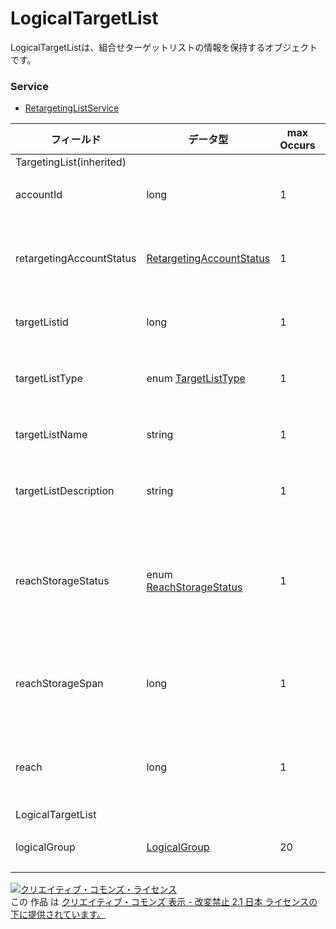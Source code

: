 # LogicalTargetList
LogicalTargetListは、組合せターゲットリストの情報を保持するオブジェクトです。

### Service
+ [RetargetingListService](../services/RetargetingListService.md)

| フィールド | データ型 | max<br>Occurs | min<br>Occurs | resp<br>onse | add | set | remove | 説明 | 
|---|---|---|---|---|---|---|---|---|
| TargetingList(inherited)|||||||
| accountId|long| 1| 1| ○| Req| Req| -| アカウントIDです。 |
| retargetingAccountStatus| <a href="./RetargetingAccountStatus.md">RetargetingAccountStatus</a>| 1| 0| ○| Ignore| Ignore| -| アカウントのリタゲ審査ステータスです。 |
| targetListid| long| 1| 0| ○| Ignore| Req| -| ターゲットリストIDです。 |
| targetListType| enum <a href="./TargetListType.md">TargetListType</a>| 1| 1| ○| Req| Req| -| ターゲットリスト種別です。 |
| targetListName| string| 1| 0| ○| Req| Opt| -| ターゲットリスト名です。 |
| targetListDescription|string| 1| 0| ○| Opt| Opt| -| ターゲットリストの説明です。 |
| reachStorageStatus| enum <a href="./ReachStorageStatus.md">ReachStorageStatus</a>| 1| 0| ○| Optional<br>※Logical TargetListの場合、ignore| Optional<br>※Logica TargetListの場合、ignore| -| Cookieの保持かのステータスです。<br>※Default値：OPEN |
| reachStorageSpan| long| 1| 0| ○| Optional<br>※Logical TargetListの場合、ignore| Optional<br>※Logica TargetListの場合、ignore| -| Cookieを保持する日数です。<br>※Default値：180 |
| reach| long| 1| 0| ○| Ignore| Ignore| -| リストに蓄積されているユーザー数です。 |
| LogicalTargetList|||||||
| logicalGroup| <a href="./LogicalGroup.md">LogicalGroup</a>| 20| 1| ○| Req| Req| -| 組み合わせグループです。 |

<a rel="license" href="http://creativecommons.org/licenses/by-nd/2.1/jp/"><img alt="クリエイティブ・コモンズ・ライセンス" style="border-width:0" src="https://i.creativecommons.org/l/by-nd/2.1/jp/88x31.png" /></a><br />この 作品 は <a rel="license" href="http://creativecommons.org/licenses/by-nd/2.1/jp/">クリエイティブ・コモンズ 表示 - 改変禁止 2.1 日本 ライセンスの下に提供されています。</a>
